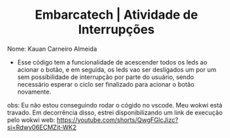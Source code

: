 <h1 align="center">Embarcatech | Atividade de Interrupções </h1>

Nome: Kauan Carneiro Almeida 

- Esse código tem a funcionalidade de acescender todos os leds ao acionar o botão, e em seguida, os leds vao ser desligados um por um sem possibilidade de interrupção por parte do usuário, sendo necessário esperar o ciclo ser finalizado para acionar o botão novamente.


obs: Eu não estou conseguindo rodar o cógido no vscode. Meu wokwi está travado. Em decorrência disso, estrei disponibilizando um link de execução pelo wokwi web: https://youtube.com/shorts/QwgFGlcJizc?si=Rdwy06ECMZit-WK2